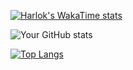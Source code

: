 [![Harlok's WakaTime stats](https://github-readme-stats.vercel.app/api/wakatime?username=njeruthuo)](https://github.com/anuraghazra/github-readme-stats)

![Your GitHub stats](https://github-readme-stats.vercel.app/api?username=njeruthuo&theme=onedark&show_icons=true&count_private=true)

[![Top Langs](https://github-readme-stats.vercel.app/api/top-langs/?username=njeruthuo&theme=onedark&show_icons=true&layout=donut-vertical)](https://github.com/anuraghazra/github-readme-stats)


<!---
njeruthuo/njeruthuo is a ✨ special ✨ repository because its `README.md` (this file) appears on your GitHub profile.
You can click the Preview link to take a look at your changes.
--->

